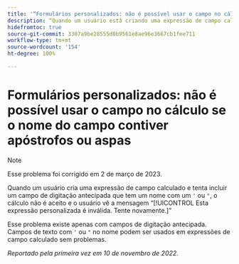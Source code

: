 ```yaml
---
title: '“Formulários personalizados: não é possível usar o campo no cálculo se o nome do campo contiver aspas ou um apóstrofo”'
description: “Quando um usuário está criando uma expressão de campo calculado e tenta incluir um campo de digitação antecipada que tenha um nome com um apóstrofo ou aspas, o cálculo não é aceito e o usuário vê a mensagem Esta expressão personalizada é inválida, tente novamente.”
hidefromtoc: true
source-git-commit: 3307a9be28555d0b9561e8ae96e3667cb1fee711
workflow-type: tm+mt
source-wordcount: '154'
ht-degree: 100%

---
```



# Formulários personalizados: não é possível usar o campo no cálculo se o nome do campo contiver apóstrofos ou aspas

>[!NOTE]
>
>Esse problema foi corrigido em 2 de março de 2023.

Quando um usuário cria uma expressão de campo calculado e tenta incluir um campo de digitação antecipada que tem um nome com um `'` ou `"`, o cálculo não é aceito e o usuário vê a mensagem “[!UICONTROL Esta expressão personalizada é inválida. Tente novamente.]”

Esse problema existe apenas com campos de digitação antecipada. Campos de texto com `'` ou `"` no nome podem ser usados em expressões de campo calculado sem problemas.

_Reportado pela primeira vez em 10 de novembro de 2022._


